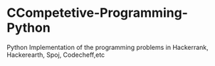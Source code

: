 # CCompetetive-Programming-Python
Python Implementation of the programming problems in Hackerrank, Hackerearth, Spoj, Codecheff,etc 
